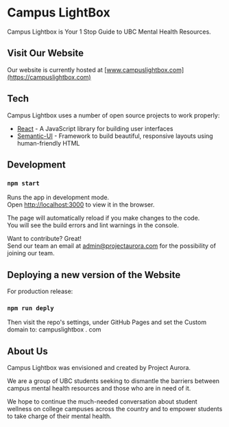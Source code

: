 # Campus LightBox

Campus Lightbox is Your 1 Stop Guide to UBC Mental Health Resources.


## Visit Our Website

Our website is currently hosted at [www.campuslightbox.com](https://campuslightbox.com)

## Tech

Campus Lightbox uses a number of open source projects to work properly:

* [React] - A JavaScript library for building user interfaces
* [Semantic-UI] - Framework to build beautiful, responsive layouts using human-friendly HTML



## Development
### `npm start`

Runs the app in development mode.<br>
Open [http://localhost:3000](http://localhost:3000) to view it in the browser.

The page will automatically reload if you make changes to the code.<br>
You will see the build errors and lint warnings in the console.

Want to contribute? Great!<br>
Send our team an email at [admin@projectaurora.com](mailto:admin@projectaurora.com) for the possibility of joining our team.

## Deploying a new version of the Website
For production release:
### `npm run deply`

Then visit the repo's settings, under GitHub Pages and set the Custom domain to: campuslightbox . com
   
## About Us
Campus Lightbox was envisioned and created by Project Aurora.

We are a group of UBC students seeking to dismantle the barriers between
campus mental health resources and those who are in need of it.

We hope to continue the much-­needed conversation about student wellness
on college campuses across the country and to empower students to take charge of their mental health.

[//]: # (These are reference links used in the body of this note and get stripped out when the markdown processor does its job. There is no need to format nicely because it shouldn't be seen. Thanks SO - 
http://stackoverflow.com/questions/4823468/store-comments-in-markdown-syntax)


   [React]: <https://reactjs.org/>
   [Semantic-UI]: <https://react.semantic-ui.com/>
   

